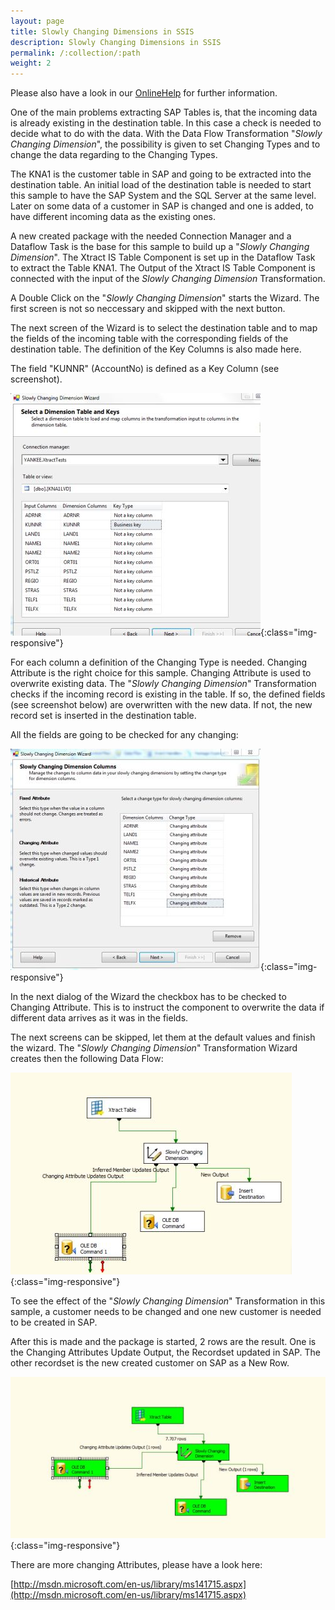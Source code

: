 ```yaml
---
layout: page
title: Slowly Changing Dimensions in SSIS
description: Slowly Changing Dimensions in SSIS
permalink: /:collection/:path
weight: 2
---
```


Please also have a look in our [OnlineHelp](https://help.theobald-software.com/en/) for further information.

One of the main problems extracting SAP Tables is, that the incoming data is already existing in the destination table. In this case a check is needed to decide what to do with the data. With the Data Flow Transformation "*Slowly Changing Dimension*", the possibility is given to set Changing Types and to change the data regarding to the Changing Types.

The KNA1 is the customer table in SAP and going to be extracted into the destination table. An initial load of the destination table is needed to start this sample to have the SAP System and the SQL Server at the same level. Later on some data of a customer in SAP is changed and one is added, to have different incoming data as the existing ones.

A new created package with the needed Connection Manager and a Dataflow Task is the base for this sample to build up a "*Slowly Changing Dimension*". The Xtract IS Table Component is set up in the Dataflow Task to extract the Table KNA1. The Output of the Xtract IS Table Component is connected with the input of the *Slowly Changing Dimension* Transformation.

A Double Click on the "*Slowly Changing Dimension*" starts the Wizard. The first screen is not so neccessary and skipped with the next button.

The next screen of the Wizard is to select the destination table and to map the fields of the incoming table with the corresponding fields of the destination table. The definition of the Key Columns is also made here.

The field "KUNNR" (AccountNo) is defined as a Key Column (see screenshot).

![SCD03](/img/contents/SCD03.jpg){:class="img-responsive"}

For each column a definition of the Changing Type is needed. Changing Attribute is the right choice for this sample. Changing Attribute is used to overwrite existing data. The "*Slowly Changing Dimension*" Transformation checks if the incoming record is existing in the table. If so, the defined fields (see screenshot below) are overwritten with the new data. If not, the new record set is inserted in the destination table.

All the fields are going to be checked for any changing:

![Scd1](/img/contents/Scd1.jpg){:class="img-responsive"}

In the next dialog of the Wizard the checkbox has to be checked to Changing Attribute. This is to instruct the component to overwrite the data if different data arrives as it was in the fields.

The next screens can be skipped, let them at the default values and finish the wizard. The "*Slowly Changing Dimension*" Transformation Wizard creates then the following Data Flow:

![Scd2](/img/contents/Scd2.jpg){:class="img-responsive"}

To see the effect of the "*Slowly Changing Dimension*" Transformation in this sample, a customer needs to be changed and one new customer is needed to be created in SAP.

After this is made and the package is started, 2 rows are the result. One is the Changing Attributes Update Output, the Recordset updated in SAP. The other recordset is the new created customer on SAP as a New Row.

![Scd4](/img/contents/Scd4.jpg){:class="img-responsive"}

There are more changing Attributes, please have a look here:

[http://msdn.microsoft.com/en-us/library/ms141715.aspx](http://msdn.microsoft.com/en-us/library/ms141715.aspx)
